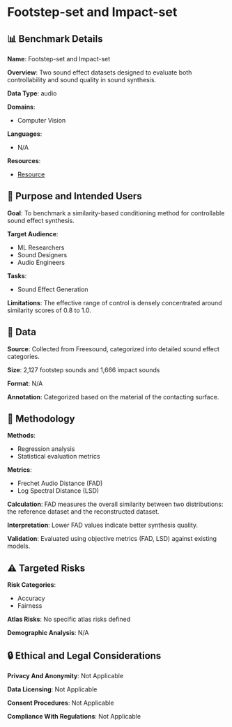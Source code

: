 # Footstep-set and Impact-set

## 📊 Benchmark Details

**Name**: Footstep-set and Impact-set

**Overview**: Two sound effect datasets designed to evaluate both controllability and sound quality in sound synthesis.

**Data Type**: audio

**Domains**:
- Computer Vision

**Languages**:
- N/A

**Resources**:
- [Resource](https://zenodo.org/records/14286414)

## 🎯 Purpose and Intended Users

**Goal**: To benchmark a similarity-based conditioning method for controllable sound effect synthesis.

**Target Audience**:
- ML Researchers
- Sound Designers
- Audio Engineers

**Tasks**:
- Sound Effect Generation

**Limitations**: The effective range of control is densely concentrated around similarity scores of 0.8 to 1.0.

## 💾 Data

**Source**: Collected from Freesound, categorized into detailed sound effect categories.

**Size**: 2,127 footstep sounds and 1,666 impact sounds

**Format**: N/A

**Annotation**: Categorized based on the material of the contacting surface.

## 🔬 Methodology

**Methods**:
- Regression analysis
- Statistical evaluation metrics

**Metrics**:
- Frechet Audio Distance (FAD)
- Log Spectral Distance (LSD)

**Calculation**: FAD measures the overall similarity between two distributions: the reference dataset and the reconstructed dataset.

**Interpretation**: Lower FAD values indicate better synthesis quality.

**Validation**: Evaluated using objective metrics (FAD, LSD) against existing models.

## ⚠️ Targeted Risks

**Risk Categories**:
- Accuracy
- Fairness

**Atlas Risks**:
No specific atlas risks defined

**Demographic Analysis**: N/A

## 🔒 Ethical and Legal Considerations

**Privacy And Anonymity**: Not Applicable

**Data Licensing**: Not Applicable

**Consent Procedures**: Not Applicable

**Compliance With Regulations**: Not Applicable
